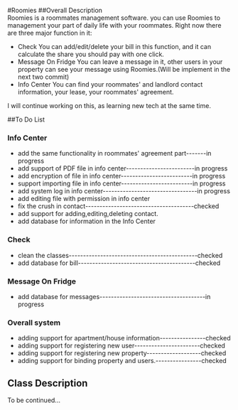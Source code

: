 #Roomies
##Overall Description   
Roomies is a roommates management software. you can use Roomies to management your part of daily life with your roommates. Right now there are three major function in it: 
* Check
You can add/edit/delete your bill in this function, and it can calculate the share you should pay with one click. 
* Message On Fridge
You can leave a message in it, other users in your property can see your message using Roomies.(Will be implement in the next two commit)
* Info Center
You can find your roommates' and landlord contact information, your lease, your roommates' agreement.

I will continue working on this, as learning new tech at the same time. 

##To Do List

### Info Center
* add the same functionality in roommates' agreement part-------in progress
* add support of PDF file in info center------------------------in progress
* add encryption of file in info center-------------------------in progress
* support importing file in info center-------------------------in progress
* add system log in info center---------------------------------in progress
* add editing file with permission in info center
* fix the crush in contact--------------------------------------checked
* add support for adding,editing,deleting contact.
* add database for information in the Info Center

### Check
* clean the classes---------------------------------------------checked
* add database for bill-----------------------------------------checked

### Message On Fridge
* add database for messages-------------------------------------in progress

### Overall system
* adding support for apartment/house information----------------checked
* adding support for registering new user-----------------------checked
* adding support for registering new property-------------------checked
* adding support for binding property and users.----------------checked

## Class Description 

To be continued... 
